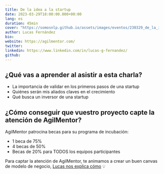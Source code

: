 ```yaml
---
title: De la idea a la startup
date: 2023-03-29T18:00:00.000+00:00
lang: es
duration: 45min
cover: "https://somosnlp.github.io/assets/images/eventos/230329_de_la_idea_a_la_startup.jpg"
author: Lucas Fernández
bio: 
website: https://agilmentor.com/
twitter: 
linkedin: https://www.linkedin.com/in/lucas-g-fernandez/
github: 
---
```


<EventSummary
    description="En la charla abordaremos cual es el camino que recorre un proyecto en estadio idea hasta convertirse en una startup con alcance global. En este camino veremos específicamente cómo financiarse para crecer y qué puntos son relevantes para un inversor. No te pierdas los consejos que vamos a darte!"
    poster="https://somosnlp.github.io/assets/images/eventos/230329_de_la_idea_a_la_startup.jpg"
    video="https://www.youtube.com/embed/oQnu5aE4_8M"
    name=""
    website=""
    twitter=""
    linkedin=""
    github=""
    bio="Lucas es emprendedor, Ingeniero Industrial y MBA, fundador de AgilMentor, incubadora de startups Argentina, con mas de 150 proyectos acompañados y potenciados, y más de 25 startups invertidas. Fundador de INCA Empresa Jr, empresa especializada en la consultoría empresarial y actualmente gerenciando proyectos en telecomunicaciones."
/>

## ¿Qué vas a aprender al asistir a esta charla?

- La importancia de validar en los primeros pasos de una startup
- Quiénes serán mis aliados claves en el crecimiento
- Qué busca un inversor de una startup

## ¿Cómo conseguir que vuestro proyecto capte la atención de AgilMentor?

AgilMentor patrocina becas para su programa de incubación:
- 1 beca de 75%
- 4 becas de 50%
- Becas de 20% para TODOS los equipos participantes

Para captar la atención de AgilMentor, te animamos a crear un buen canvas de modelo de negocio, [Lucas nos explica cómo](https://www.youtube.com/watch?v=oQnu5aE4_8M&list=PLTA-KAy8nxaCDc0IJpLac-3csiAepV546&t=1647s) 💡
